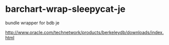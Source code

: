 <!--

    Copyright (C) 2011-2012 Barchart, Inc. <http://www.barchart.com/>

    All rights reserved. Licensed under the OSI BSD License.

    http://www.opensource.org/licenses/bsd-license.php

-->
barchart-wrap-sleepycat-je
==========================

bundle wrapper for bdb je 

http://www.oracle.com/technetwork/products/berkeleydb/downloads/index.html
